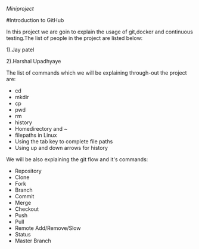 ﻿﻿﻿﻿﻿﻿﻿﻿﻿﻿﻿﻿﻿﻿﻿﻿﻿﻿﻿﻿﻿﻿﻿﻿﻿﻿﻿﻿﻿﻿﻿﻿﻿﻿﻿﻿﻿﻿﻿﻿*Miniproject*#Introduction to GitHubIn this project we are goin to explain the usage of git,docker and continuous testing.The list of people in the project are listed below:1).Jay patel2).Harshal UpadhyayeThe list of commands which we will be explaining through-out the project are:* cd* mkdir* cp* pwd* rm* history* Homedirectory and ~* filepaths in Linux* Using the tab key to complete file paths* Using up and down arrows for historyWe will be also explaining the git flow and it's commands:*  Repository* Clone* Fork* Branch* Commit* Merge* Checkout* Push* Pull* Remote Add/Remove/Slow* Status* Master Branch